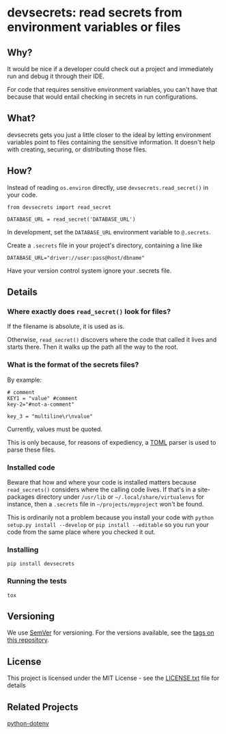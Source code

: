 # devsecrets: read secrets from environment variables or files

## Why?

It would be nice if a developer could check out a project and immediately run
and debug it through their IDE.

For code that requires sensitive environment variables, you can't have that
because that would entail checking in secrets in run configurations.

## What?

devsecrets gets you just a little closer to the ideal by letting environment
variables point to files containing the sensitive information.
It doesn't help with creating, securing, or distributing those files.
 
## How?

Instead of reading `os.environ` directly, use `devsecrets.read_secret()` in your code.
```
from devsecrets import read_secret

DATABASE_URL = read_secret('DATABASE_URL')
```

In development, set the `DATABASE_URL` environment variable to `@.secrets`.

Create a `.secrets` file in your project's directory, containing a line like
```
DATABASE_URL="driver://user:pass@host/dbname"
```

Have your version control system ignore your .secrets file.

## Details

### Where exactly does `read_secret()` look for files?
 
If the filename is absolute, it is used as is.

Otherwise, `read_secret()` discovers where the code that called it lives and
starts there. Then it walks up the path all the way to the root.

### What is the format of the secrets files?

By example:
```
# comment
KEY1 = "value" #comment
key-2="#not-a-comment"

key_3 = "multiline\r\nvalue"

```

Currently, values must be quoted.

This is only because, for reasons of expediency,
a [TOML](https://github.com/toml-lang/toml) parser is used to parse these files.

### Installed code

Beware that how and where your code is installed matters because `read_secrets()`
considers where the calling code lives. If that's in a site-packages
directory under `/usr/lib` or `~/.local/share/virtualenvs` for instance,
then a `.secrets` file in `~/projects/myproject` won't be found.

This is ordinarily not a problem because you install your code with
`python setup.py install --develop` or `pip install --editable` so you run
your code from the same place where you checked it out.

### Installing

```
pip install devsecrets
```

### Running the tests

```
tox
```

## Versioning

We use [SemVer](http://semver.org/) for versioning. For the versions available, see the [tags on this repository](https://github.com/your/project/tags). 

## License

This project is licensed under the MIT License - see the [LICENSE.txt](LICENSE.txt) file for details

## Related Projects

[python-dotenv](https://github.com/theskumar/python-dotenv)
